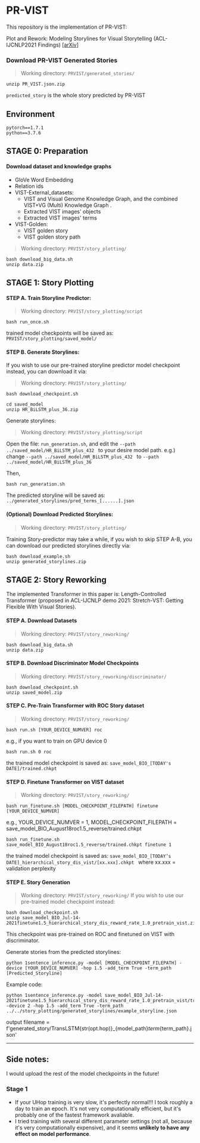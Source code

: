 # PR-VIST
This repository is the implementation of PR-VIST:

Plot and Rework: Modeling Storylines for Visual Storytelling (ACL-IJCNLP2021 Findings) [[arXiv]](https://arxiv.org/abs/2105.06950)

### Download PR-VIST Generated Stories
> Working directory: `PRVIST/generated_stories/`
```bash=
unzip PR_VIST.json.zip
```
`predicted_story` is the whole story predicted by PR-VIST

## Environment
```
pytorch==1.7.1
python==3.7.6
```

## STAGE 0: Preparation
#### Download dataset and knowledge graphs
* GloVe Word Embedding
* Relation ids
* VIST-External_datasets: 
  * VIST and Visual Genome Knowledge Graph, and the combined VIST+VG (Multi) Knowledge Graph .
  * Extracted VIST images' objects
  * Extracted VIST images' terms
* VIST-Golden:
  * VIST golden story
  * VIST golden story path

> Working directory: `PRVIST/story_plotting/`
```bash=
bash download_big_data.sh
unzip data.zip
```
## STAGE 1: Story Plotting
#### STEP A. Train Storyline Predictor: 
> Working directory: `PRVIST/story_plotting/script`
```bash=
bash run_once.sh
```
trained model checkpoints will be saved as: `PRVIST/story_plotting/saved_model/`



#### STEP B. Generate Storylines:
If you wish to use our pre-trained storyline predictor model checkpoint instead, you can download it via: 

> Working directory: `PRVIST/story_plotting/`
```bash=
bash download_checkpoint.sh

cd saved_model
unzip HR_BiLSTM_plus_36.zip
```

Generate storylines:

> Working directory: `PRVIST/story_plotting/script`

Open the file: `run_generation.sh`, and edit the `--path ../saved_model/HR_BiLSTM_plus_432 ` to your desire model path. e.g.) change `--path ../saved_model/HR_BiLSTM_plus_432 ` to `--path  ../saved_model/HR_BiLSTM_plus_36`

Then, 
```bash=
bash run_generation.sh
```

The predicted storyline will be saved as: `../generated_storylines/pred_terms_[......].json`

#### (Optional) Download Predicted Storylines:
> Working directory: `PRVIST/story_plotting/`

Training Story-predictor may take a while, if you wish to skip STEP A-B, you can download our predicted storylines directly via:

```bash=
bash download_example.sh
unzip generated_storylines.zip
```

## STAGE 2: Story Reworking
 The implemented Transformer in this paper is: 
 Length-Controlled Transformer (proposed in  ACL-IJCNLP demo 2021: Stretch-VST: Getting Flexible With Visual Stories). 
 
 #### STEP A. Download Datasets
> Working directory: `PRVIST/story_reworking/`
```bash=
bash download_big_data.sh
unzip data.zip
```
 #### STEP B. Download Discriminator Model Checkpoints
> Working directory: `PRVIST/story_reworking/discriminator/`
```bash=
bash download_checkpoint.sh
unzip saved_model.zip
```

 #### STEP C. Pre-Train Transformer with ROC Story dataset 
> Working directory: `PRVIST/story_reworking/`

```bash=
bash run.sh [YOUR_DEVICE_NUMVER] roc
```
e.g., 
if you want to train on GPU device 0
```bash=
bash run.sh 0 roc
```

the trained model checkpoint is saved as: `save_model_BIO_[TODAY's DATE]/trained.chkpt`

#### STEP D. Finetune Transformer on VIST dataset
> Working directory: `PRVIST/story_reworking/`

```bash=
bash run_finetune.sh [MODEL_CHECKPOINT_FILEPATH] finetune [YOUR_DEVICE_NUMVER]
```
e.g., 
YOUR_DEVICE_NUMVER = 1, 
MODEL_CHECKPOINT_FILEPATH = save_model_BIO_August18roc1.5_reverse/trained.chkpt

```bash=
bash run_finetune.sh save_model_BIO_August18roc1.5_reverse/trained.chkpt finetune 1
```

the trained model checkpoint is saved as: `save_model_BIO_[TODAY’s DATE]_hierarchical_story_dis_vist/[xx.xxx].chkpt
`
where xx.xxx = validation perplexity

#### STEP E. Story Generation
> Working directory: `PRVIST/story_reworking/`
If you wish to use our pre-trained model checkpoint instead: 
```bash=
bash download_checkpoint.sh
unzip save_model_BIO_Jul-14-2021finetune1.5_hierarchical_story_dis_reward_rate_1.0_pretrain_vist.zip
```
This checkpoint was pre-trained on ROC and finetuned on VIST with discriminator.  

Generate stories from the predicted storylines:
```bash=
python 1sentence_inference.py -model [MODEL_CHECKPOINT_FILEPATH] -device [YOUR_DEVICE_NUMVER] -hop 1.5 -add_term True -term_path [Predicted_Storyline]
```

Example code:
```bash=
python 1sentence_inference.py -model save_model_BIO_Jul-14-2021finetune1.5_hierarchical_story_dis_reward_rate_1.0_pretrain_vist/trained.chkpt -device 2 -hop 1.5 -add_term True -term_path ../../story_plotting/generated_storylines/example_storyline.json
```

output filename = f'generated_story/TransLSTM{str(opt.hop)}_{model_path}_term_{term_path}.json'

---
## Side notes:
I would upload the rest of the model checkpoints in the future!

### Stage 1
* If your UHop training is very slow, it's perfectly normal!!! I took roughly a day to train an epoch. It's not very computationally efficient, but it's probably one of the fastest framework avaliable.
* I tried training with several different parameter settings (not all, because it's very computationally expensive), and it seems **unlikely to have any effect on model performance**.

